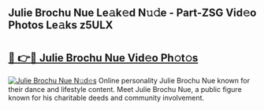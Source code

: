 ## Julie Brochu Nue Le𝚊k𝚎d N𝚞𝚍e - Part-ZSG Vid𝚎o Photos Le𝚊ks z5ULX

# <h2><a href="http://fb6vex.evod.top/?m=Julie+Brochu+Nue">🔗 👉🔴 Julie Brochu Nue Vid𝚎o Ph𝚘t𝚘s</a></h2>

[![Julie Brochu Nue N𝚞d𝚎s](https://i.imgur.com/8V9OHl7.gif)](http://fb6vex.evod.top/?m=Julie+Brochu+Nue)
Online personality Julie Brochu Nue known for their dance and lifestyle content. Meet Julie Brochu Nue, a public figure known for his charitable deeds and community involvement. 
